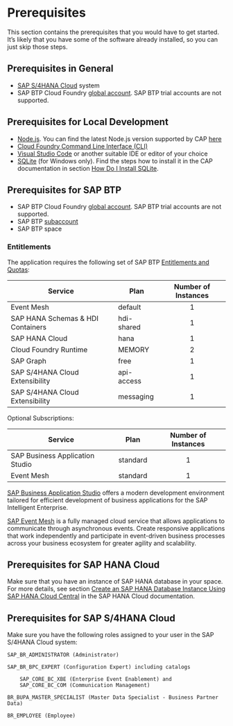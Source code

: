 # Prerequisites

This section contains the prerequisites that you would have to get started. It’s likely that you have some of the software already installed, so you can just skip those steps.

## Prerequisites in General

* [SAP S/4HANA Cloud](https://help.sap.com/viewer/product/SAP_S4HANA_CLOUD/2111.501/en-US?task=discover_task) system
* SAP BTP Cloud Foundry [global account](https://help.sap.com/products/BTP/65de2977205c403bbc107264b8eccf4b/8ed4a705efa0431b910056c0acdbf377.html?locale=en-US#loioc165d95ee700407eb181770901caec94). SAP BTP trial accounts are not supported.

## Prerequisites for Local Development

* [Node.js](https://nodejs.org/en/download/). You can find the latest Node.js version supported by CAP [here](https://cap.cloud.sap/docs/advanced/troubleshooting#node-version)
* [Cloud Foundry Command Line Interface (CLI)](https://github.com/cloudfoundry/cli#downloads)
* [Visual Studio Code](https://code.visualstudio.com/download) or another suitable IDE or editor of your choice
* [SQLite](https://sqlite.org/download.html) (for Windows only). Find the steps how to install it in the CAP documentation in section [How Do I Install SQLite](https://cap.cloud.sap/docs/advanced/troubleshooting#how-do-i-install-sqlite-on-windows).

## Prerequisites for SAP BTP

* SAP BTP Cloud Foundry [global account](https://help.sap.com/products/BTP/65de2977205c403bbc107264b8eccf4b/8ed4a705efa0431b910056c0acdbf377.html?locale=en-US#loioc165d95ee700407eb181770901caec94). SAP BTP trial accounts are not supported.
* SAP BTP [subaccount](https://help.sap.com/products/BTP/65de2977205c403bbc107264b8eccf4b/8ed4a705efa0431b910056c0acdbf377.html?locale=en-US#loio8d6e3a0fa4ab43e4a421d3ed08128afa)
* SAP BTP space


### Entitlements

The application requires the following set of SAP BTP [Entitlements and Quotas](https://help.sap.com/products/BTP/65de2977205c403bbc107264b8eccf4b/00aa2c23479d42568b18882b1ca90d79.html?locale=en-US):

| Service                           | Plan       | Number of Instances |
|-----------------------------------|------------|:-------------------:|
| Event Mesh                        | default    |          1          |
| SAP HANA Schemas & HDI Containers | hdi-shared |          1          |
| SAP HANA Cloud                    | hana       |          1          |
| Cloud Foundry Runtime             | MEMORY     |          2          |
| SAP Graph                         | free       |          1          |
| SAP S/4HANA Cloud Extensibility   | api-access |          1          |
| SAP S/4HANA Cloud Extensibility   | messaging  |          1          |


Optional Subscriptions:

| Service                           | Plan       | Number of Instances |
|-----------------------------------|------------|:-------------------:|
|SAP Business Application Studio	|standard    |         1           |
|Event Mesh	                        |standard    |         1           |


[SAP Business Application Studio](https://help.sap.com/products/SAP%20Business%20Application%20Studio?locale=en-US&version=Cloud) offers a modern development environment tailored for efficient development of business applications for the SAP Intelligent Enterprise.

[SAP Event Mesh](https://help.sap.com/viewer/product/SAP_EM/Cloud/en-US) is a fully managed cloud service that allows applications to communicate through asynchronous events. Create responsive applications that work independently and participate in event-driven business processes across your business ecosystem for greater agility and scalability.

## Prerequisites for SAP HANA Cloud

Make sure that you have an instance of SAP HANA database in your space. For more details, see section [Create an SAP HANA Database Instance Using SAP HANA Cloud Central](https://help.sap.com/viewer/9ae9104a46f74a6583ce5182e7fb20cb/hanacloud/en-US/f7febb16072b41f7ac90abf5ea1d4b86.html) in the SAP HANA Cloud documentation.

## Prerequisites for SAP S/4HANA Cloud

Make sure you have the following roles assigned to your user in the SAP S/4HANA Cloud system:

    SAP_BR_ADMINISTRATOR (Administrator)

    SAP_BR_BPC_EXPERT (Configuration Expert) including catalogs

        SAP_CORE_BC_XBE (Enterprise Event Enablement) and
        SAP_CORE_BC_COM (Communication Management)

    BR_BUPA_MASTER_SPECIALIST (Master Data Specialist - Business Partner Data)

    BR_EMPLOYEE (Employee)








